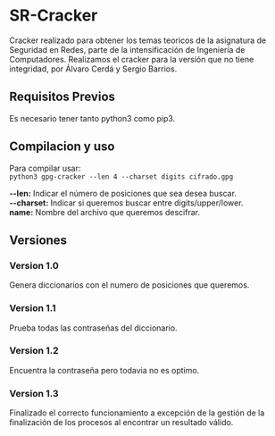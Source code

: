 # SR-Cracker

Cracker realizado para obtener los temas teoricos de la asignatura de Seguridad en Redes, parte de la intensificación de Ingeniería de Computadores. Realizamos el cracker para la versión que no tiene integridad, por Álvaro Cerdá y Sergio Barrios.  

## Requisitos Previos  
Es necesario tener tanto python3 como pip3.  

## Compilacion y uso   
Para compilar usar:  
`python3 gpg-cracker --len 4 --charset digits cifrado.gpg `  

**--len:** Indicar el número de posiciones que sea desea buscar.  
**--charset:** Indicar si queremos buscar entre digits/upper/lower.  
**name:** Nombre del archivo que queremos descifrar.  


## Versiones  
### Version 1.0  
Genera diccionarios con el numero de posiciones que queremos.

### Version 1.1  
Prueba todas las contraseñas del diccionario.  

### Version 1.2  
Encuentra la contraseña pero todavia no es optimo.  

### Version 1.3  
Finalizado el correcto funcionamiento a excepción de la gestión de la finalización de los procesos al encontrar un resultado válido.  